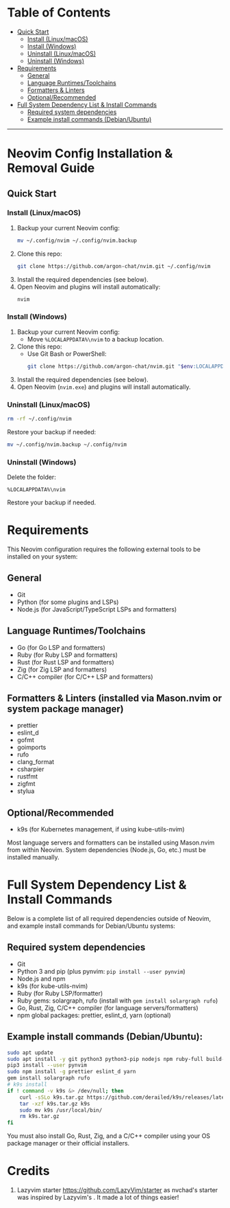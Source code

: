 # Table of Contents

- [Quick Start](#quick-start)
	- [Install (Linux/macOS)](#install-linuxmacos)
	- [Install (Windows)](#install-windows)
	- [Uninstall (Linux/macOS)](#uninstall-linuxmacos)
	- [Uninstall (Windows)](#uninstall-windows)
- [Requirements](#requirements)
	- [General](#general)
	- [Language Runtimes/Toolchains](#language-runtimestoolchains)
	- [Formatters & Linters](#formatters--linters-installed-via-masonnvim-or-system-package-manager)
	- [Optional/Recommended](#optionalrecommended)
- [Full System Dependency List & Install Commands](#full-system-dependency-list--install-commands)
	- [Required system dependencies](#required-system-dependencies)
	- [Example install commands (Debian/Ubuntu)](#example-install-commands-debianubuntu)

---

# Neovim Config Installation & Removal Guide

## Quick Start

### Install (Linux/macOS)
1. Backup your current Neovim config:
	```sh
	mv ~/.config/nvim ~/.config/nvim.backup
	```
2. Clone this repo:
	```sh
	git clone https://github.com/argon-chat/nvim.git ~/.config/nvim
	```
3. Install the required dependencies (see below).
4. Open Neovim and plugins will install automatically:
	```sh
	nvim
	```

### Install (Windows)
1. Backup your current Neovim config:
	- Move `%LOCALAPPDATA%\nvim` to a backup location.
2. Clone this repo:
	- Use Git Bash or PowerShell:
	  ```sh
	  git clone https://github.com/argon-chat/nvim.git "$env:LOCALAPPDATA\nvim"
	  ```
3. Install the required dependencies (see below).
4. Open Neovim (`nvim.exe`) and plugins will install automatically.

### Uninstall (Linux/macOS)
```sh
rm -rf ~/.config/nvim
```
Restore your backup if needed:
```sh
mv ~/.config/nvim.backup ~/.config/nvim
```

### Uninstall (Windows)
Delete the folder:
```
%LOCALAPPDATA%\nvim
```
Restore your backup if needed.

# Requirements

This Neovim configuration requires the following external tools to be installed on your system:

## General
- Git
- Python (for some plugins and LSPs)
- Node.js (for JavaScript/TypeScript LSPs and formatters)

## Language Runtimes/Toolchains
- Go (for Go LSP and formatters)
- Ruby (for Ruby LSP and formatters)
- Rust (for Rust LSP and formatters)
- Zig (for Zig LSP and formatters)
- C/C++ compiler (for C/C++ LSP and formatters)

## Formatters & Linters (installed via Mason.nvim or system package manager)
- prettier
- eslint_d
- gofmt
- goimports
- rufo
- clang_format
- csharpier
- rustfmt
- zigfmt
- stylua

## Optional/Recommended
- k9s (for Kubernetes management, if using kube-utils-nvim)

Most language servers and formatters can be installed using Mason.nvim from within Neovim. System dependencies (Node.js, Go, etc.) must be installed manually.

# Full System Dependency List & Install Commands

Below is a complete list of all required dependencies outside of Neovim, and example install commands for Debian/Ubuntu systems:

## Required system dependencies
- Git
- Python 3 and pip (plus pynvim: `pip install --user pynvim`)
- Node.js and npm
- k9s (for kube-utils-nvim)
- Ruby (for Ruby LSP/formatter)
- Ruby gems: solargraph, rufo (install with `gem install solargraph rufo`)
- Go, Rust, Zig, C/C++ compiler (for language servers/formatters)
- npm global packages: prettier, eslint_d, yarn (optional)

## Example install commands (Debian/Ubuntu):

```sh
sudo apt update
sudo apt install -y git python3 python3-pip nodejs npm ruby-full build-essential
pip3 install --user pynvim
sudo npm install -g prettier eslint_d yarn
gem install solargraph rufo
# k9s install
if ! command -v k9s &> /dev/null; then
	curl -sSLo k9s.tar.gz https://github.com/derailed/k9s/releases/latest/download/k9s_Linux_amd64.tar.gz
	tar -xzf k9s.tar.gz k9s
	sudo mv k9s /usr/local/bin/
	rm k9s.tar.gz
fi
```

You must also install Go, Rust, Zig, and a C/C++ compiler using your OS package manager or their official installers.

# Credits

1) Lazyvim starter https://github.com/LazyVim/starter as nvchad's starter was inspired by Lazyvim's . It made a lot of things easier!